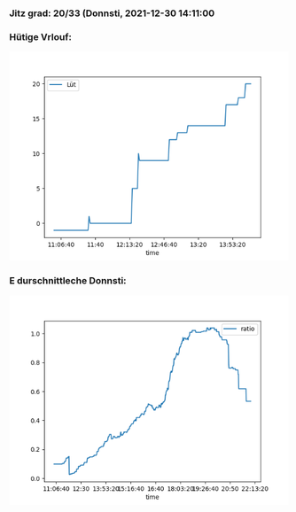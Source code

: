 ### Jitz grad: 20/33 (Donnsti, 2021-12-30 14:11:00

### Hütige Vrlouf:
![Graph](Today.png)

### E durschnittleche Donnsti:
![Graph](Donnsti.png)